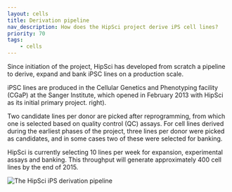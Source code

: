 ```yaml
---
layout: cells
title: Derivation pipeline
nav_description: How does the HipSci project derive iPS cell lines?
priority: 70
tags:
    - cells
---
```


Since initiation of the project, HipSci has developed from scratch a pipeline
to derive, expand and bank iPSC lines on a production scale. 

iPSC lines are produced in the Cellular
Genetics and Phenotyping facility (CGaP) at the Sanger Institute, which opened
in February 2013 with HipSci as its initial primary project.
right).

Two candidate lines per donor are picked
after reprogramming, from which one is
selected based on quality control (QC) assays. For cell lines derived during
the earliest phases of the project, three lines per donor were picked as candidates,
and in some cases two of these were selected for banking.

HipSci is currently selecting
10 lines per week for expansion, experimental assays and banking.
This throughput will generate approximately 400 cell lines by the end of 2015.

![The HipSci iPS derivation pipeline]({{site.baseurl}}/img/cgap_pipeline.png)
